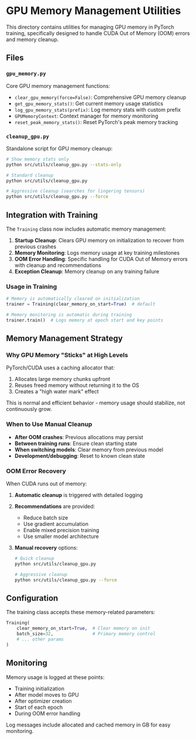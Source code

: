 # GPU Memory Management Utilities

This directory contains utilities for managing GPU memory in PyTorch training, specifically designed to handle CUDA Out of Memory (OOM) errors and memory cleanup.

## Files

### `gpu_memory.py`
Core GPU memory management functions:
- `clear_gpu_memory(force=False)`: Comprehensive GPU memory cleanup
- `get_gpu_memory_stats()`: Get current memory usage statistics  
- `log_gpu_memory_stats(prefix)`: Log memory stats with custom prefix
- `GPUMemoryContext`: Context manager for memory monitoring
- `reset_peak_memory_stats()`: Reset PyTorch's peak memory tracking

### `cleanup_gpu.py`
Standalone script for GPU memory cleanup:
```bash
# Show memory stats only
python src/utils/cleanup_gpu.py --stats-only

# Standard cleanup
python src/utils/cleanup_gpu.py

# Aggressive cleanup (searches for lingering tensors)
python src/utils/cleanup_gpu.py --force
```

## Integration with Training

The `Training` class now includes automatic memory management:

1. **Startup Cleanup**: Clears GPU memory on initialization to recover from previous crashes
2. **Memory Monitoring**: Logs memory usage at key training milestones
3. **OOM Error Handling**: Specific handling for CUDA Out of Memory errors with cleanup and recommendations
4. **Exception Cleanup**: Memory cleanup on any training failure

### Usage in Training

```python
# Memory is automatically cleared on initialization
trainer = Training(clear_memory_on_start=True)  # default

# Memory monitoring is automatic during training
trainer.train()  # Logs memory at epoch start and key points
```

## Memory Management Strategy

### Why GPU Memory "Sticks" at High Levels

PyTorch/CUDA uses a caching allocator that:
1. Allocates large memory chunks upfront
2. Reuses freed memory without returning it to the OS
3. Creates a "high water mark" effect

This is normal and efficient behavior - memory usage should stabilize, not continuously grow.

### When to Use Manual Cleanup

- **After OOM crashes**: Previous allocations may persist
- **Between training runs**: Ensure clean starting state
- **When switching models**: Clear memory from previous model
- **Development/debugging**: Reset to known clean state

### OOM Error Recovery

When CUDA runs out of memory:

1. **Automatic cleanup** is triggered with detailed logging
2. **Recommendations** are provided:
   - Reduce batch size
   - Use gradient accumulation
   - Enable mixed precision training
   - Use smaller model architecture

3. **Manual recovery** options:
   ```bash
   # Quick cleanup
   python src/utils/cleanup_gpu.py
   
   # Aggressive cleanup
   python src/utils/cleanup_gpu.py --force
   ```

## Configuration

The training class accepts these memory-related parameters:

```python
Training(
    clear_memory_on_start=True,  # Clear memory on init
    batch_size=32,               # Primary memory control
    # ... other params
)
```

## Monitoring

Memory usage is logged at these points:
- Training initialization
- After model moves to GPU  
- After optimizer creation
- Start of each epoch
- During OOM error handling

Log messages include allocated and cached memory in GB for easy monitoring.
